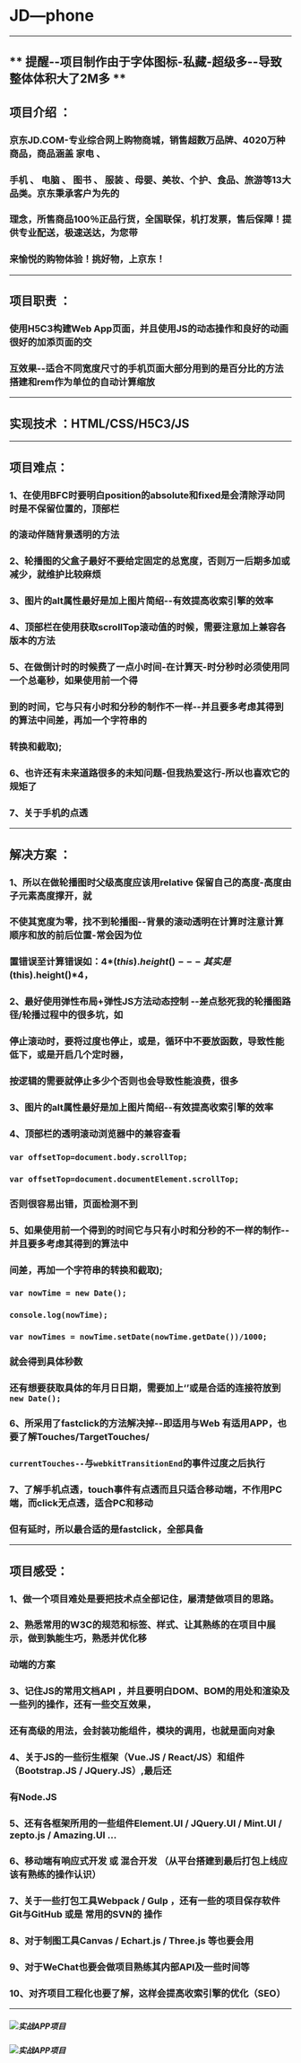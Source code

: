 
# **JD—phone**
-------  
** 提醒--项目制作由于字体图标-私藏-超级多--导致整体体积大了2M多 **
-------
## 项目介绍 ：
###    京东JD.COM-专业综合网上购物商城，销售超数万品牌、4020万种商品，商品涵盖 家电 、
###    手机 、 电脑 、 图书 、 服装 、母婴、美妆、个护、食品、旅游等13大品类。京东秉承客户为先的 
###    理念，所售商品100％正品行货，全国联保，机打发票，售后保障！提供专业配送，极速送达，为您带
###    来愉悦的购物体验！挑好物，上京东！
------
## 项目职责 ：
###    使用H5C3构建Web App页面，并且使用JS的动态操作和良好的动画很好的加添页面的交
###    互效果--适合不同宽度尺寸的手机页面大部分用到的是百分比的方法搭建和rem作为单位的自动计算缩放
------
## 实现技术 ：HTML/CSS/H5C3/JS
-----
## 项目难点：
###    1、在使用BFC时要明白position的absolute和fixed是会清除浮动同时是不保留位置的，顶部栏
###	      的滚动伴随背景透明的方法
###	   2、轮播图的父盒子最好不要给定固定的总宽度，否则万一后期多加或减少，就维护比较麻烦
###	   3、图片的alt属性最好是加上图片简绍--有效提高收索引擎的效率
###	   4、顶部栏在使用获取scrollTop滚动值的时候，需要注意加上兼容各版本的方法
###    5、在做倒计时的时候费了一点小时间-在计算天-时分秒时必须使用同一个总毫秒，如果使用前一个得
###   		到的时间，它与只有小时和分秒的制作不一样--并且要多考虑其得到的算法中间差，再加一个字符串的
###  	 	转换和截取);
###	   6、也许还有未来道路很多的未知问题-但我热爱这行-所以也喜欢它的规矩了  
###	   7、关于手机的点透 
-----
## 解决方案 ：
###   1、所以在做轮播图时父级高度应该用relative 保留自己的高度-高度由子元素高度撑开，就
###		 不使其宽度为零，找不到轮播图--背景的滚动透明在计算时注意计算顺序和放的前后位置-常会因为位
###		 置错误至计算错误如：4*$(this).height()---其实是$(this).height()*4，
###	  2、最好使用弹性布局+弹性JS方法动态控制 --差点愁死我的轮播图路径/轮播过程中的很多坑，如
###		 停止滚动时，要将过度也停止，或是，循环中不要放函数，导致性能低下，或是开启几个定时器，
###		 按逻辑的需要就停止多少个否则也会导致性能浪费，很多
###	  3、图片的alt属性最好是加上图片简绍--有效提高收索引擎的效率
###	  4、顶部栏的透明滚动浏览器中的兼容查看
###			    `var offsetTop=document.body.scrollTop;`
###       	    `var offsetTop=document.documentElement.scrollTop;`
###      否则很容易出错，页面检测不到
###   5、如果使用前一个得到的时间它与只有小时和分秒的不一样的制作--并且要多考虑其得到的算法中
###       		间差，再加一个字符串的转换和截取); 
###       		`var nowTime = new Date(); `
###            `console.log(nowTime);`
###       		`var nowTimes = nowTime.setDate(nowTime.getDate())/1000;`
### 	  就会得到具体秒数
###       还有想要获取具体的年月日日期，需要加上‘’或是合适的连接符放到 `new Date();`
###   6、所采用了fastclick的方法解决掉--即适用与Web 有适用APP，也要了解Touches/TargetTouches/
###       		`currentTouches--`与`webkitTransitionEnd`的事件过度之后执行
###   7、了解手机点透，touch事件有点透而且只适合移动端，不作用PC端，而click无点透，适合PC和移动
###      但有延时，所以最合适的是fastclick，全部具备
-----
## 项目感受：
###    1、做一个项目难处是要把技术点全部记住，屡清楚做项目的思路。
###	   2、熟悉常用的W3C的规范和标签、样式、让其熟练的在项目中展示，做到孰能生巧，熟悉并优化移
###		 	动端的方案
###	   3、记住JS的常用文档API ，并且要明白DOM、BOM的用处和渲染及一些列的操作，还有一些交互效果，
###		 还有高级的用法，会封装功能组件，模块的调用，也就是面向对象
###	   4、关于JS的一些衍生框架（Vue.JS / React/JS）和组件（Bootstrap.JS / JQuery.JS）,最后还
###		 有Node.JS
###	   5、还有各框架所用的一些组件Element.UI / JQuery.UI / Mint.UI / zepto.js / Amazing.UI ...
###	   6、移动端有响应式开发 或 混合开发 （从平台搭建到最后打包上线应该有熟练的操作认识）
###	   7、关于一些打包工具Webpack / Gulp ，还有一些的项目保存软件Git与GitHub 或是 常用的SVN的 操作
###	   8、对于制图工具Canvas / Echart.js / Three.js 等也要会用
###	   9、对于WeChat也要会做项目熟练其内部API及一些时间等
###	   10、对齐项目工程化也要了解，这样会提高收索引擎的优化（SEO）

------
#####  ![实战APP项目](./images/移动项目图1.jpg)
#####  ![实战APP项目](./images/JD移动端.jpg)
